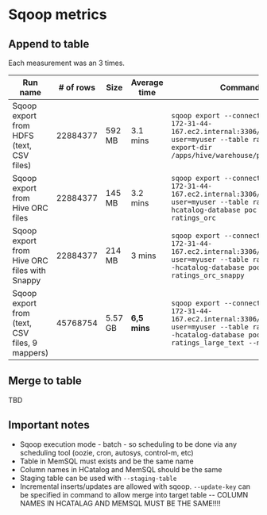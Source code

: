 # Sqoop metrics

## Append to table

Each measurement was an 3 times.

| Run name | # of rows | Size | Average time | Command to run |
| -------- | --------- | ---------- | --- | -------------------------------- |
| Sqoop export from HDFS (text, CSV files) | 22884377 | 592 MB | 3.1 mins | `sqoop export --connect jdbc:mysql://ip-172-31-44-167.ec2.internal:3306/hadoop_poc?user=myuser --table ratings_text --export-dir /apps/hive/warehouse/poc.db/ratings_text` |
| Sqoop export from Hive ORC files | 22884377 | 145 MB | 3.2 mins | `sqoop export --connect jdbc:mysql://ip-172-31-44-167.ec2.internal:3306/hadoop_poc?user=myuser --table ratings_orc --hcatalog-database poc --hcatalog-table ratings_orc` |
| Sqoop export from Hive ORC files with Snappy | 22884377 | 214 MB | 3 mins | `sqoop export --connect jdbc:mysql://ip-172-31-44-167.ec2.internal:3306/hadoop_poc?user=myuser --table ratings_orc_snappy --hcatalog-database poc --hcatalog-table ratings_orc_snappy` |
| Sqoop export from (text, CSV files, 9 mappers) | 45768754 | 5.57 GB | **6,5 mins** | `sqoop export --connect jdbc:mysql://ip-172-31-44-167.ec2.internal:3306/hadoop_poc?user=myuser --table ratings_large_text --hcatalog-database poc --hcatalog-table ratings_large_text --num-mappers 15` |

## Merge to table 

TBD

## Important notes

* Sqoop execution mode - batch - so scheduling to be done via any scheduling tool (oozie, cron, autosys, control-m, etc)
* Table in MemSQL must exists and be the same name
* Column names in HCatalog and MemSQL should be the same
* Staging table can be used with `--staging-table`
* Incremental inserts/updates are allowed with sqoop. `--update-key` can be specified in command to allow merge into target table 
	-- COLUMN NAMES IN HCATALAG AND MEMSQL MUST BE THE SAME!!!!

